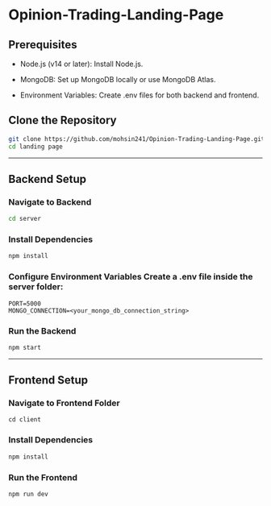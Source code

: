 # Opinion-Trading-Landing-Page

## Prerequisites 

- Node.js (v14 or later): Install Node.js.

- MongoDB: Set up MongoDB locally or use MongoDB Atlas.

- Environment Variables: Create .env files for both backend and frontend.

## Clone the Repository

```bash
git clone https://github.com/mohsin241/Opinion-Trading-Landing-Page.git
cd landing page
```

---

## Backend Setup

### Navigate to Backend

```bash
cd server
```

### Install Dependencies

```bash
npm install
```

### Configure Environment Variables Create a .env file inside the server folder:

```
PORT=5000
MONGO_CONNECTION=<your_mongo_db_connection_string>
```

### Run the Backend

```bash
npm start
```

---

## Frontend Setup

### Navigate to Frontend Folder

```
cd client
```

### Install Dependencies

```bash
npm install
```

### Run the Frontend

```bash
npm run dev
```
